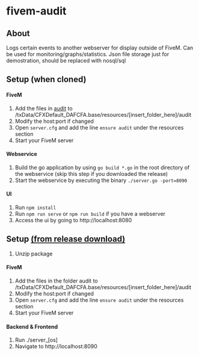 # fivem-audit

## About
Logs certain events to another webserver for display outside of FiveM. Can be used for monitoring/graphs/statistics. Json file storage just for demostration, should be replaced with nosql/sql

## Setup (when cloned)
#### FiveM
1. Add the files in [audit](https://github.com/Jepzter/fivem-audit/tree/main/audit) to /txData/CFXDefault_DAFCFA.base/resources/[insert_folder_here]/audit
2. Modify the host:port if changed
3. Open `server.cfg` and add the line `ensure audit` under the resources section
4. Start your FiveM server

#### Webservice
1. Build the go application by using `go build *.go` in the root directory of the webservice (skip this step if you downloaded the release)
2. Start the webservice by executing the binary `./server.go -port=8090`

#### UI 
1. Run `npm install`
2. Run `npm run serve` or `npm run build` if you have a webserver
3. Access the ui by going to http://localhost:8080

## Setup [(from release download)](https://github.com/Jepzter/fivem-audit/releases/tag/1.0)
1. Unzip package 

#### FiveM
1. Add the files in the folder audit to /txData/CFXDefault_DAFCFA.base/resources/[insert_folder_here]/audit
2. Modify the host:port if changed
3. Open `server.cfg` and add the line `ensure audit` under the resources section
4. Start your FiveM server

#### Backend & Frontend
1. Run ./server_[os]
2. Navigate to http://localhost:8090
